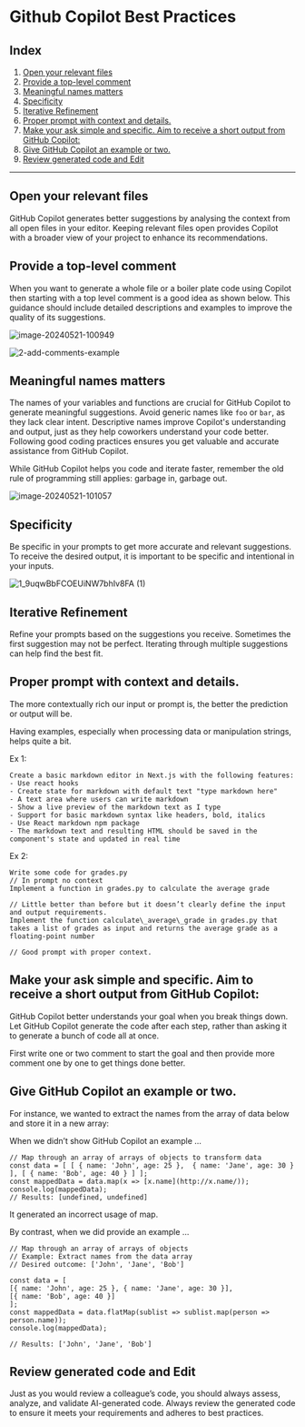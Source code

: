 # Github Copilot Best Practices

## Index

1. [Open your relevant files](#open-your-relevant-files)
2. [Provide a top-level comment](#provide-a-top-level-comment)
3. [Meaningful names matters](#meaningful-names-matters)
4. [Specificity](#specificity)
5. [Iterative Refinement](#iterative-refinement)
6. [Proper prompt with context and details.](#proper-prompt-with-context-and-details)
7. [Make your ask simple and specific. Aim to receive a short output from GitHub Copilot:](#make-your-ask-simple-and-specific-aim-to-receive-a-short-output-from-github-copilot)
8. [Give GitHub Copilot an example or two.](#give-github-copilot-an-example-or-two)
9. [Review generated code and Edit](#review-generated-code-and-edit)

---

## Open your relevant files

GitHub Copilot generates better suggestions by analysing the context from all open files in your editor. Keeping relevant files open provides Copilot with a broader view of your project to enhance its recommendations.

## Provide a top-level comment

When you want to generate a whole file or a boiler plate code using Copilot then starting with a top level comment is a good idea as shown below. This guidance should include detailed descriptions and examples to improve the quality of its suggestions.

![image-20240521-100949](https://github.com/Talentica/github-copilot-knowledge-base/assets/109061225/b71ffd57-fdf8-4aa5-a35b-7f2711a7062a)

![2-add-comments-example](https://github.com/Talentica/github-copilot-knowledge-base/assets/109061225/5546b370-85f8-4d8c-b3e0-870541d6a8fd)

## Meaningful names matters

The names of your variables and functions are crucial for GitHub Copilot to generate meaningful suggestions. Avoid generic names like `foo` or `bar`, as they lack clear intent. Descriptive names improve Copilot's understanding and output, just as they help coworkers understand your code better. Following good coding practices ensures you get valuable and accurate assistance from GitHub Copilot.

While GitHub Copilot helps you code and iterate faster, remember the old rule of programming still applies: garbage in, garbage out.

![image-20240521-101057](https://github.com/Talentica/github-copilot-knowledge-base/assets/109061225/9208a5bf-e731-443d-8c3b-0da2a090367b)

## Specificity

Be specific in your prompts to get more accurate and relevant suggestions. To receive the desired output, it is important to be specific and intentional in your inputs.

![1_9uqwBbFCOEUiNW7bhIv8FA (1)](https://github.com/Talentica/github-copilot-knowledge-base/assets/109061225/fac82348-1ba2-4369-8d3a-89acf889db44)

## Iterative Refinement

Refine your prompts based on the suggestions you receive. Sometimes the first suggestion may not be perfect. Iterating through multiple suggestions can help find the best fit.

## Proper prompt with context and details.

The more contextually rich our input or prompt is, the better the prediction or output will be.

Having examples, especially when processing data or manipulation strings, helps quite a bit.

Ex 1:

```
Create a basic markdown editor in Next.js with the following features:
- Use react hooks
- Create state for markdown with default text "type markdown here"
- A text area where users can write markdown
- Show a live preview of the markdown text as I type
- Support for basic markdown syntax like headers, bold, italics
- Use React markdown npm package
- The markdown text and resulting HTML should be saved in the component's state and updated in real time
```

Ex 2:

```
Write some code for grades.py
// In prompt no context
Implement a function in grades.py to calculate the average grade

// Little better than before but it doesn’t clearly define the input and output requirements.
Implement the function calculate\_average\_grade in grades.py that takes a list of grades as input and returns the average grade as a floating-point number

// Good prompt with proper context.
```

## Make your ask simple and specific. Aim to receive a short output from GitHub Copilot:

GitHub Copilot better understands your goal when you break things down. Let GitHub Copilot generate the code after each step, rather than asking it to generate a bunch of code all at once.

First write one or two comment to start the goal and then provide more comment one by one to get things done better.

## Give GitHub Copilot an example or two.

For instance, we wanted to extract the names from the array of data below and store it in a new array:

When we didn’t show GitHub Copilot an example …

```
// Map through an array of arrays of objects to transform data
const data = [ [ { name: 'John', age: 25 },  { name: 'Jane', age: 30 } ], [ { name: 'Bob', age: 40 } ] ];
const mappedData = data.map(x => [x.name](http://x.name/));
console.log(mappedData);
// Results: [undefined, undefined]
```

It generated an incorrect usage of map.

By contrast, when we did provide an example …

```
// Map through an array of arrays of objects
// Example: Extract names from the data array
// Desired outcome: ['John', 'Jane', 'Bob']

const data = [
[{ name: 'John', age: 25 }, { name: 'Jane', age: 30 }],
[{ name: 'Bob', age: 40 }]
];
const mappedData = data.flatMap(sublist => sublist.map(person => person.name));
console.log(mappedData);

// Results: ['John', 'Jane', 'Bob']
```

## Review generated code and Edit

Just as you would review a colleague’s code, you should always assess, analyze, and validate AI-generated code. Always review the generated code to ensure it meets your requirements and adheres to best practices.
